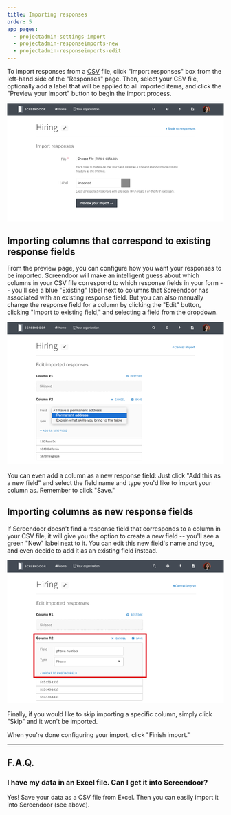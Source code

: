 ```yaml
---
title: Importing responses
order: 5
app_pages:
  - projectadmin-settings-import
  - projectadmin-responseimports-new
  - projectadmin-responseimports-edit
---
```


To import responses from a [CSV](http://en.wikipedia.org/wiki/Comma-separated_values) file, click "Import responses" box from the left-hand side of the "Responses" page. Then, select your CSV file, optionally add a label that will be applied to all imported items, and click the "Preview your import" button to begin the import process.

![import responses](../images/import.png)

## Importing columns that correspond to existing response fields

From the preview page, you can configure how you want your responses to be imported. Screendoor will make an intelligent guess about which columns in your CSV file correspond to which response fields in your form -- you'll see a blue "Existing" label next to columns that Screendoor has associated with an existing response field. But you can also manually change the response field for a column by clicking the "Edit" button, clicking "Import to existing field," and selecting a field from the dropdown.

![edit response field for column](../images/import_edit.png)

You can even add a column as a new response field: Just click "Add this as a new field" and select the field name and type you'd like to import your column as. Remember to click "Save."

## Importing columns as new response fields

If Screendoor doesn't find a response field that corresponds to a column in your CSV file, it will give you the option to create a new field -- you'll see a green "New" label next to it. You can edit this new field's name and type, and even decide to add it as an existing field instead.

![import new field](../images/import_new.png)

Finally, if you would like to skip importing a specific column, simply click "Skip" and it won't be imported.

When you're done configuring your import, click "Finish import."

---

## F.A.Q.

### I have my data in an Excel file. Can I get it into Screendoor?
Yes! Save your data as a CSV file from Excel. Then you can easily import it into Screendoor (see above).
